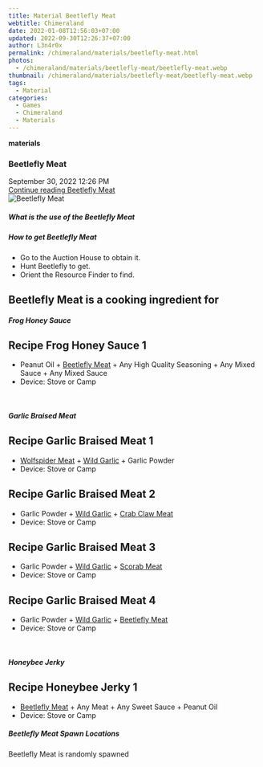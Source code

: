 ```yaml
---
title: Material Beetlefly Meat
webtitle: Chimeraland
date: 2022-01-08T12:56:03+07:00
updated: 2022-09-30T12:26:37+07:00
author: L3n4r0x
permalink: /chimeraland/materials/beetlefly-meat.html
photos:
  - /chimeraland/materials/beetlefly-meat/beetlefly-meat.webp
thumbnail: /chimeraland/materials/beetlefly-meat/beetlefly-meat.webp
tags:
  - Material
categories:
  - Games
  - Chimeraland
  - Materials
---
```


<section id="bootstrap-wrapper">
  <link
    rel="stylesheet"
    href="https://cdn.statically.io/gh/dimaslanjaka/Web-Manajemen/40ac3225/css/bootstrap-4.5-wrapper.css"
  />
  <div
    class="row g-0 border rounded overflow-hidden flex-md-row mb-4 shadow-sm position-relative"
  >
    <div class="col p-4 d-flex flex-column position-static">
      <strong class="d-inline-block mb-2 text-success">materials</strong>
      <h3 class="mb-0">Beetlefly Meat</h3>
      <div class="mb-1 text-muted">September 30, 2022 12:26 PM</div>
      <a href="#" class="stretched-link d-none"
        >Continue reading Beetlefly Meat</a
      >
    </div>
    <div class="col-auto d-none d-lg-block">
      <img
        src="/chimeraland/materials/beetlefly-meat/beetlefly-meat.webp"
        alt="Beetlefly Meat"
      />
    </div>
  </div>
  <div class="row">
    <div class="col-lg-6 col-12 mb-2">
      <div class="card">
        <div class="card-body">
          <h5 class="card-title">What is the use of the Beetlefly Meat</h5>
          <div class="card-text"><ul></ul></div>
        </div>
      </div>
    </div>
    <div class="col-lg-6 col-12 mb-2">
      <div class="card">
        <div class="card-body">
          <h5 class="card-title">How to get Beetlefly Meat</h5>
          <div class="card-text">
            <ul>
              <li>Go to the Auction House to obtain it.</li>
              <li>Hunt Beetlefly to get.</li>
              <li>Orient the Resource Finder to find.</li>
            </ul>
          </div>
        </div>
      </div>
    </div>
    <div class="col-lg-6 col-12 mb-2">
      <h2 id="cookable">Beetlefly Meat is a cooking ingredient for</h2>
      <div id="recipe-frog-honey-sauce">
        <h5 id="item-frog-honey-sauce">Frog Honey Sauce</h5>
        <div class="col-12 col-lg-6 recipe-item mb-2">
          <div class="card">
            <div class="card-body">
              <h2 class="card-title fs-5">Recipe Frog Honey Sauce 1</h2>
              <div class="card-text">
                <ul>
                  <li>
                    Peanut Oil<span> + </span
                    ><a
                      class="text-decoration-none"
                      href="/chimeraland/materials/beetlefly-meat.html"
                      >Beetlefly Meat</a
                    ><span> + </span>Any High Quality Seasoning<span> + </span
                    >Any Mixed Sauce<span> + </span>Any Mixed Sauce
                  </li>
                  <li>Device: Stove or Camp</li>
                </ul>
              </div>
            </div>
          </div>
        </div>
      </div>
      <br />
      <div id="recipe-garlic-braised-meat">
        <h5 id="item-garlic-braised-meat">Garlic Braised Meat</h5>
        <div class="col-12 col-lg-6 recipe-item mb-2">
          <div class="card">
            <div class="card-body">
              <h2 class="card-title fs-5">Recipe Garlic Braised Meat 1</h2>
              <div class="card-text">
                <ul>
                  <li>
                    <a
                      class="text-decoration-none"
                      href="/chimeraland/materials/wolfspider-meat.html"
                      >Wolfspider Meat</a
                    ><span> + </span
                    ><a
                      class="text-decoration-none"
                      href="/chimeraland/materials/wild-garlic.html"
                      >Wild Garlic</a
                    ><span> + </span>Garlic Powder
                  </li>
                  <li>Device: Stove or Camp</li>
                </ul>
              </div>
            </div>
          </div>
        </div>
        <div class="col-12 col-lg-6 recipe-item mb-2">
          <div class="card">
            <div class="card-body">
              <h2 class="card-title fs-5">Recipe Garlic Braised Meat 2</h2>
              <div class="card-text">
                <ul>
                  <li>
                    Garlic Powder<span> + </span
                    ><a
                      class="text-decoration-none"
                      href="/chimeraland/materials/wild-garlic.html"
                      >Wild Garlic</a
                    ><span> + </span
                    ><a
                      class="text-decoration-none"
                      href="/chimeraland/materials/crab-claw-meat.html"
                      >Crab Claw Meat</a
                    >
                  </li>
                  <li>Device: Stove or Camp</li>
                </ul>
              </div>
            </div>
          </div>
        </div>
        <div class="col-12 col-lg-6 recipe-item mb-2">
          <div class="card">
            <div class="card-body">
              <h2 class="card-title fs-5">Recipe Garlic Braised Meat 3</h2>
              <div class="card-text">
                <ul>
                  <li>
                    Garlic Powder<span> + </span
                    ><a
                      class="text-decoration-none"
                      href="/chimeraland/materials/wild-garlic.html"
                      >Wild Garlic</a
                    ><span> + </span
                    ><a
                      class="text-decoration-none"
                      href="/chimeraland/materials/scorab-meat.html"
                      >Scorab Meat</a
                    >
                  </li>
                  <li>Device: Stove or Camp</li>
                </ul>
              </div>
            </div>
          </div>
        </div>
        <div class="col-12 col-lg-6 recipe-item mb-2">
          <div class="card">
            <div class="card-body">
              <h2 class="card-title fs-5">Recipe Garlic Braised Meat 4</h2>
              <div class="card-text">
                <ul>
                  <li>
                    Garlic Powder<span> + </span
                    ><a
                      class="text-decoration-none"
                      href="/chimeraland/materials/wild-garlic.html"
                      >Wild Garlic</a
                    ><span> + </span
                    ><a
                      class="text-decoration-none"
                      href="/chimeraland/materials/beetlefly-meat.html"
                      >Beetlefly Meat</a
                    >
                  </li>
                  <li>Device: Stove or Camp</li>
                </ul>
              </div>
            </div>
          </div>
        </div>
      </div>
      <br />
      <div id="recipe-honeybee-jerky">
        <h5 id="item-honeybee-jerky">Honeybee Jerky</h5>
        <div class="col-12 col-lg-6 recipe-item mb-2">
          <div class="card">
            <div class="card-body">
              <h2 class="card-title fs-5">Recipe Honeybee Jerky 1</h2>
              <div class="card-text">
                <ul>
                  <li>
                    <a
                      class="text-decoration-none"
                      href="/chimeraland/materials/beetlefly-meat.html"
                      >Beetlefly Meat</a
                    ><span> + </span>Any Meat<span> + </span>Any Sweet
                    Sauce<span> + </span>Peanut Oil
                  </li>
                  <li>Device: Stove or Camp</li>
                </ul>
              </div>
            </div>
          </div>
        </div>
      </div>
    </div>
    <div class="col-12 mb-2">
      <h5>Beetlefly Meat Spawn Locations</h5>
      <p>Beetlefly Meat is randomly spawned</p>
    </div>
  </div>
</section>